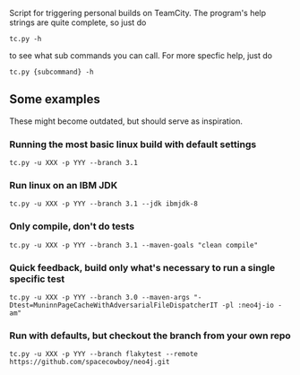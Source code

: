 Script for triggering personal builds on TeamCity. The program's help
strings are quite complete, so just do

    tc.py -h

to see what sub commands you can call. For more specfic help, just do

    tc.py {subcommand} -h

## Some examples

These might become outdated, but should serve as inspiration.

### Running the most basic linux build with default settings

    tc.py -u XXX -p YYY --branch 3.1

### Run linux on an IBM JDK

    tc.py -u XXX -p YYY --branch 3.1 --jdk ibmjdk-8

### Only compile, don't do tests

    tc.py -u XXX -p YYY --branch 3.1 --maven-goals "clean compile"

### Quick feedback, build only what's necessary to run a single specific test

    tc.py -u XXX -p YYY --branch 3.0 --maven-args "-Dtest=MuninnPageCacheWithAdversarialFileDispatcherIT -pl :neo4j-io -am"

### Run with defaults, but checkout the branch from your own repo

    tc.py -u XXX -p YYY --branch flakytest --remote https://github.com/spacecowboy/neo4j.git
